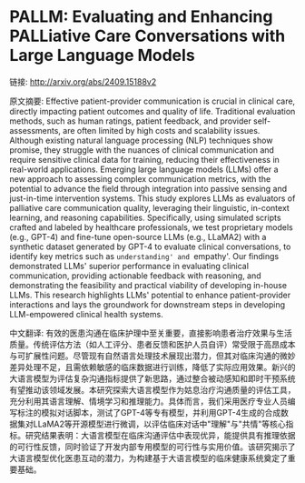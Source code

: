# PALLM: Evaluating and Enhancing PALLiative Care Conversations with Large Language Models

链接: http://arxiv.org/abs/2409.15188v2

原文摘要:
Effective patient-provider communication is crucial in clinical care,
directly impacting patient outcomes and quality of life. Traditional evaluation
methods, such as human ratings, patient feedback, and provider
self-assessments, are often limited by high costs and scalability issues.
Although existing natural language processing (NLP) techniques show promise,
they struggle with the nuances of clinical communication and require sensitive
clinical data for training, reducing their effectiveness in real-world
applications. Emerging large language models (LLMs) offer a new approach to
assessing complex communication metrics, with the potential to advance the
field through integration into passive sensing and just-in-time intervention
systems. This study explores LLMs as evaluators of palliative care
communication quality, leveraging their linguistic, in-context learning, and
reasoning capabilities. Specifically, using simulated scripts crafted and
labeled by healthcare professionals, we test proprietary models (e.g., GPT-4)
and fine-tune open-source LLMs (e.g., LLaMA2) with a synthetic dataset
generated by GPT-4 to evaluate clinical conversations, to identify key metrics
such as `understanding' and `empathy'. Our findings demonstrated LLMs' superior
performance in evaluating clinical communication, providing actionable feedback
with reasoning, and demonstrating the feasibility and practical viability of
developing in-house LLMs. This research highlights LLMs' potential to enhance
patient-provider interactions and lays the groundwork for downstream steps in
developing LLM-empowered clinical health systems.

中文翻译:
有效的医患沟通在临床护理中至关重要，直接影响患者治疗效果与生活质量。传统评估方法（如人工评分、患者反馈和医护人员自评）常受限于高昂成本与可扩展性问题。尽管现有自然语言处理技术展现出潜力，但其对临床沟通的微妙差异处理不足，且需依赖敏感的临床数据进行训练，降低了实际应用效果。新兴的大语言模型为评估复杂沟通指标提供了新思路，通过整合被动感知和即时干预系统有望推动该领域发展。本研究探索大语言模型作为姑息治疗沟通质量的评估工具，充分利用其语言理解、情境学习和推理能力。具体而言，我们采用医疗专业人员编写标注的模拟对话脚本，测试了GPT-4等专有模型，并利用GPT-4生成的合成数据集对LLaMA2等开源模型进行微调，以评估临床对话中"理解"与"共情"等核心指标。研究结果表明：大语言模型在临床沟通评估中表现优异，能提供具有推理依据的可行性反馈，同时验证了开发内部专用模型的可行性与实用价值。该研究揭示了大语言模型优化医患互动的潜力，为构建基于大语言模型的临床健康系统奠定了重要基础。
